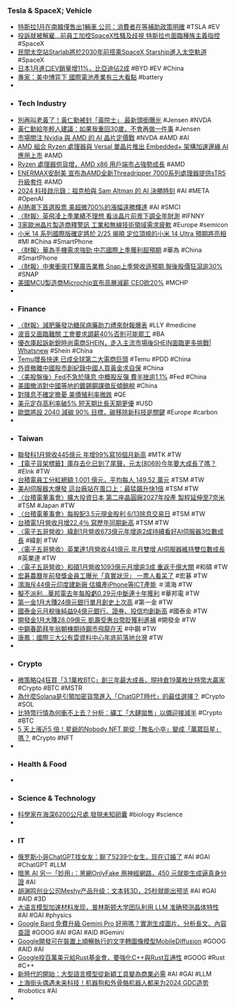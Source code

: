 ### Tesla & SpaceX; Vehicle
- [特斯拉1月在南韓僅售出1輛車 公司：消費者在等補助政策明確](https://news.cnyes.com/news/id/5448700) #TSLA #EV
- [投訴就被解雇…前員工加控SpaceX性騷及歧視 特斯拉也面臨種族主義指控](https://udn.com/news/story/6813/7761791) #SpaceX
- [民間太空站Starlab將於2030年前搭乘SpaceX Starship進入太空軌道](https://iknow.stpi.narl.org.tw/Post/Read.aspx?PostID=20433) #SpaceX
- [日本1月進口EV銷量增11%，比亞迪佔2成](https://zh.cn.nikkei.com/industry/icar/54801-2024-02-07-10-03-41.html) #BYD #EV #China
- [專家：美中博弈下 國際電池產業有三大看點](https://www.epochtimes.com/b5/24/2/6/n14174682.htm) #battery
-
- ### Tech Industry
- [別再叫老黃了！黃仁勳被封「黃院士」 最新頭銜曝光](https://www.ctee.com.tw/news/20240207701248-430704) #Jensen #NVDA
- [黃仁勳給年輕人建議：如果我重回30歲，不會再做一件事](https://www.gvm.com.tw/article/110013) #Jensen
- [市場關注 Nvidia 與 AMD 的 AI 晶片定價戰](https://statementdog.com/news/4296) #NVDA #AMD #AI
- [AMD 組合 Ryzen 處理器與 Versal 單晶片推出 Embedded+ 架構加速邊緣 AI 應用上市](https://news.xfastest.com/interview/interview-01/136957/amd-組合-ryzen-處理器與-versal-單晶片推出-embedded-架構加速邊緣-ai-應/) #AMD
- [Ryzen 處理器供貨增，AMD x86 用戶端市占強勢成長](https://technews.tw/2024/02/07/amd-gains-market-share-momentum-in-x86-client-cpu-segment-in-q4-2023/) #AMD
- [ENERMAX安耐美 宣布為AMD全新Threadripper 7000系列處理器提供sTR5升級套件](https://news.xfastest.com/enermax/136986/enermax-30/) #AMD
- [2024 科技啟示錄：祖克柏與 Sam Altman 的 AI 決勝時刻](https://technews.tw/2024/02/07/sam-altman-zuckerberg/) #AI #META #OpenAI
- [AI熱潮下首選股票 美超微700%的漲幅遠勝輝達](https://news.cnyes.com/news/id/5448645) #AI #SMCI
- [〈財報〉英飛凌上季業績不理想 看淡晶片前景下調全年財測](https://news.cnyes.com/news/id/5448010) #IFNNY
- [3家歐洲晶片製造商釋警訊 工業和無線技術領域需求疲軟](https://news.cnyes.com/news/id/5448013) #Europe #semicon
- [小米 14 系列國際版確定將於 2/25 揭曉 定位頂規的小米 14 Ultra 預期將亮相](https://m.eprice.com.tw/mobile/talk/4568/5807224/1) #MI #China #SmartPhone
- [〈財報〉華為手機需求強勁 中芯國際上季獲利超預期](https://news.cnyes.com/news/id/5448011) #華為 #China #SmartPhone
- [〈財報〉中東衝突打擊廣告業務 Snap上季營收遜預期 盤後股價狂瀉逾30%](https://news.cnyes.com/news/id/5448282) #SNAP
- [美國MCU製造商Microchip宣布高層減薪 CEO砍20%](https://news.cnyes.com/news/id/5448542) #MCHP
-
- ### Finance
- [〈財報〉減肥藥發功糖尿病藥助力禮來財報爆表](https://news.cnyes.com/news/id/5448127) #LLY #medicine
- [波音又面臨難關 工會要求調薪40%否則可能罷工](https://news.cnyes.com/news/id/5448254) #BA
- [優衣庫起訴新銳時尚電商SHEIN，走入主流市場後SHEIN面臨更多挑戰| Whatsnew](https://theinitium.com/article/20240206-whatsnew-international-uniqlo-sue-shein) #Shein #China
- [Temu增長快速 已成全球第二大電商巨頭](https://news.cnyes.com/news/id/5447546) #Temu #PDD #China
- [外資撤離中國股市創紀錄中國人買黃金求自保](https://www.epochtimes.com/b5/24/2/5/n14174157.htm) #China
- [〈美股盤後〉Fed不急於降息 中概股反彈 費半挫逾1.1%](https://news.cnyes.com/news/id/5448006) #Fed #China
- [美國撤消對中國等地的鍍錫鋼課徵反傾銷稅](https://news.cnyes.com/news/id/5449411) #China
- [對降息不確定擔憂 美債殖利率微跌](https://news.cnyes.com/news/id/5447904) #QE
- [美元定存高利率破5% 短天期比長天期更優](https://www.cardu.com.tw/news/detail.php?50712) #USD
- [歐盟將設 2040 減碳 90% 目標，碳移除新科技是關鍵](https://technews.tw/2024/02/07/european-commission-carbon-removal-2040/) #Europe #carbon
-
- ### Taiwan
- [聯發科1月營收445億元 年增99%寫16個月新高](https://news.cnyes.com/news/id/5449414) #MTK #TW
- [【電子貨架標籤】庫存去化已到了尾聲，元太(8069)今年要大成長了嗎？](https://uanalyze.com.tw/articles/333504545) #EInk #TW
- [台積電員工分紅總額 1,001 億元，平均每人 149.52 萬元](https://finance.technews.tw/2024/02/07/tsmc-employee-dividends/) #TSM #TW
- [美AI伺服器大爆發 這台廠站在風口上：最猛飆升快1倍](https://www.ctee.com.tw/news/20240207700692-430201) #TSM #TW
- [〈台積電董事會〉擴大投資日本 第二座晶圓廠2027年投產 製程延伸至7奈米](https://news.cnyes.com/news/id/5447931) #TSM #Japan #TW
- [〈台積電董事會〉每股配3.5元現金股利 6/13除息交易日](https://news.cnyes.com/news/id/5448015) #TSM #TW
- [台積電1月營收月增22.4％ 寫歷年同期新高](https://www.ctee.com.tw/news/20240207700884-430501) #TSM #TW
- [〈電子五哥營收〉緯創1月營收673億元年增逾2成持續看好AI伺服器3位數成長](https://news.cnyes.com/news/id/5449193) #緯創 #TW
- [〈電子五哥營收〉英業達1月營收441億元 年月雙增 AI伺服器維持雙位數成長](https://news.cnyes.com/news/id/5449217) #英業達 #TW
- [〈電子五哥營收〉和碩1月營收1093億元月增逾3成 重返千億大關](https://news.cnyes.com/news/id/5449408) #和碩 #TW
- [宏碁農曆年前發獎金員工曝光「真實狀況」 一票人看呆了](https://www.ctee.com.tw/news/20240207701024-430502) #宏碁 #TW
- [鴻海斥44億元印度建新廠 估擴產iPhone等ICT產能](https://news.cnyes.com/news/id/5447962) ＃鴻海 #TW
- [擬不派利...華邦電去年每股虧0.29元中斷連十年獲利](https://www.ctee.com.tw/news/20240206701463-430201) #華邦電 #TW
- [第一金1月大賺24億元銀行單月創史上次高](https://www.ctee.com.tw/news/20240207701181-430301) #第一金 #TW
- [國泰金元月稅後純益94億元銀行、證券、投信均創新高](https://www.ctee.com.tw/news/20240207701320-430304) #國泰金 #TW
- [開發金1月大賺28.09億元 凱壽受惠台幣貶獲利進補](https://news.cnyes.com/news/id/5449257) #開發金 #TW
- [中鋼春節拜年翁朝棟期待鋼市飛龍在天](https://www.ctee.com.tw/news/20240207701136-430503) #中鋼 #TW
- [唐鳳：國際三大公有雲資料中心年底前落地台灣](https://www.ctee.com.tw/news/20240207701569-430104) #TW
-
- ### Crypto
- [微策略Q4狂買「3.1萬枚BTC」創三年最大成長，現持倉19萬枚比特幣大贏家](https://www.blocktempo.com/microstrategy-acquired-an-additional-850-btc/) #Crypto #BTC #MSTR
- [為什麼Solana是引領加密貨幣進入「ChatGPT時代」的最佳選擇？](https://www.blocktempo.com/delphi-research-researcher-believes-that-solana-will-be-one-of-the-most-valuable-public-chains/) #Crypto #SOL
- [比特幣行情為何衝不上去？分析：礦工「大肆拋售」以備迎接減半](https://blockcast.it/2024/02/07/its-likely-miner-selling-of-bitcoin-btc-thats-kept-a-lid-on-prices-of-late-bitfinex-analysts-said/) #Crypto #BTC
- [5 天上漲近5 倍！星爺的Nobody NFT 能從「無名小卒」變成「萬眾巨星」嗎？](https://blockcast.it/2024/02/06/stephen-chow-nobody-nft-floor-price-breaks-through-0-9-eth/) #Crypto #NFT
-
- ### Health & Food
-
- ### Science & Technology
- [科學家在海深6200公尺處 發現未知卵囊](https://tomorrowsci.com/globalnews/20240206_01/) #biology #science
-
- ### IT
- [俄罗斯小哥ChatGPT找女友：聊了5239个女生，现在订婚了](https://www.jiqizhixin.com/articles/2024-02-06-11) #AI #GAI #ChatGPT #LLM
- [暗黑 AI 另一「妙用」：黑網OnlyFake 用神經網路，450 元就能生成逼真身分證](https://www.inside.com.tw/article/34129-onlyfake-fake-id) #AI
- [胡渊鸣创业公司Meshy产品升级：文本转3D，25秒就能出预览](https://www.jiqizhixin.com/articles/2024-02-06-9) #AI #GAI #AID #3D
- [大语言模型加速材料发现，普林斯顿大学团队利用 LLM 准确预测晶体特性](https://www.jiqizhixin.com/articles/2024-02-06-5) #AI #GAI #physics
- [Google Bard 免費升級 Gemini Pro 好用嗎？實測生成圖片、分析長文、內容查證](https://www.playpcesor.com/2024/02/google-bard-gemini-pro.html) #GOOG #AI #GAI #AID #Gemini
- [Google開發可在裝置上順暢執行的文字轉圖像模型MobileDiffusion](https://www.ithome.com.tw/news/161221) #GOOG #AID #AI
- [Google投百萬美元給Rust基金會，要強化C++與Rust互通性](https://www.ithome.com.tw/news/161222) #GOOG #Rust #C++
- [新時代的開始：大型語言模型從新穎工具變為商業必需](https://www.ctee.com.tw/news/20240206701595-431202) #AI #GAI #LLM
- [上海街头偶遇未来科技！机器狗和外骨骼机器人都来为2024 GDC造势](https://www.jiqizhixin.com/articles/2024-02-06-3) #robotics #AI
-